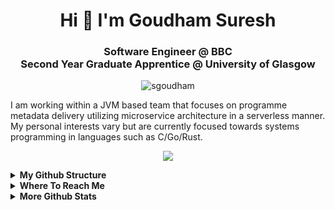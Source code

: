 <h1 align="center">Hi 👋 I'm Goudham Suresh</h1>
<h3 align="center">Software Engineer @ BBC <br> Second Year Graduate Apprentice @ University of Glasgow</h3>
<p align="center"> <img src="https://komarev.com/ghpvc/?username=sgoudham&label=Profile%20views&color=0e75b6&style=flat" alt="sgoudham" /> </p>

I am working within a JVM based team that focuses on programme metadata delivery utilizing
microservice architecture in a serverless manner. My personal interests vary but are currently focused towards systems programming in 
languages such as C/Go/Rust.

<p align="center"> <a href="https://github.com/sgoudham/github-readme-stats">
  <img align="center" src="https://github-readme-stats.vercel.app/api?username=sgoudham&count_private=true&show_icons=true&theme=radical" />
</a> </p>

<details>
    <summary><strong>My Github Structure</strong></summary>

<br>

- [Personal Projects](https://github.com/sgoudham?tab=repositories)
- [University Projects](https://github.com/sgoudham-university)
- [Personal Website](https://goudham-me)

</details>
<details>
    <summary><strong>Where To Reach Me</strong></summary>

<br> 

- [LinkedIn](https://www.linkedin.com/in/sgoudham/)
- [Twitter](https://twitter.com/RealGoudham)
- [Discord](https://discord.bio/p/hammy)

</details>
<details>
    <summary><strong>More Github Stats</strong></summary>

<p align="center"> <a href="https://github.com/sgoudham/github-readme-stats">
  <img align="center" src="https://github-readme-stats.vercel.app/api/top-langs/?username=sgoudham&layout=compact&theme=radical&langs_count=5" />
</a> </p>
<p align="center"> <img src="https://github-readme-streak-stats.herokuapp.com/?user=sgoudham&theme=radical" alt=""/> </p>

</details>
